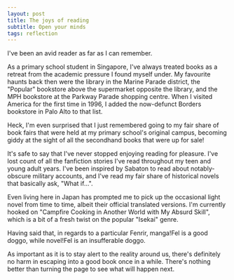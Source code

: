 ```yaml
---
layout: post
title: The joys of reading
subtitle: Open your minds
tags: reflection
---
```


I've been an avid reader as far as I can remember.

As a primary school student in Singapore, I've always treated books as a retreat from the academic pressure I found myself under. My favourite haunts back then were the library in the Marine Parade district, the "Popular" bookstore above the supermarket opposite the library, and the MPH bookstore at the Parkway Parade shopping centre. When I visited America for the first time in 1996, I added the now-defunct Borders bookstore in Palo Alto to that list.

Heck, I'm even surprised that I just remembered going to my fair share of book fairs that were held at my primary school's original campus, becoming giddy at the sight of all the secondhand books that were up for sale!

It's safe to say that I've never stopped enjoying reading for pleasure. I've lost count of all the fanfiction stories I've read throughout my teen and young adult years. I've been inspired by Sabaton to read about notably-obscure military accounts, and I've read my fair share of historical novels that basically ask, "What if…".

Even living here in Japan has prompted me to pick up the occasional light novel from time to time, albeit their official translated versions. I'm currently hooked on "Campfire Cooking in Another World with My Absurd Skill", which is a bit of a fresh twist on the popular "Isekai" genre.

Having said that, in regards to a particular Fenrir, manga!Fel is a good doggo, while novel!Fel is an insufferable doggo.

As important as it is to stay alert to the reality around us, there's definitely no harm in escaping into a good book once in a while. There's nothing better than turning the page to see what will happen next.

